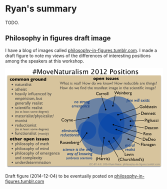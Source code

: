 Ryan's summary
================================================================================

TODO.


Philosophy in figures draft image
--------------------------------------------------------------------------------

I have a blog of images called [philosophy-in-figures.tumblr.com](http://philosophy-in-figures.tumblr.com/).
I made a draft figure to note my views of the differences of interesting positions among the speakers at this workshop.

![Move Naturalism Forward 2012 positions](img/move-naturalism-2012-positions.png "draft")

Draft figure (2014-12-04) to be eventually posted on [philosophy-in-figures.tumblr.com](http://philosophy-in-figures.tumblr.com/)


